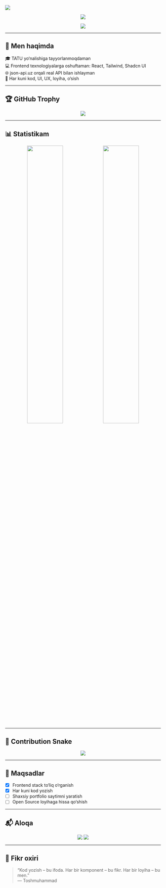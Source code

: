 <!-- 🔥 Dynamic banner with gradient & wave -->
<img src="https://capsule-render.vercel.app/api?type=waving&color=0:ff0080,100:7928ca&height=200&section=header&text=Toshmuhammad%20Rafiqov&fontColor=ffffff&fontSize=40&desc=Frontend%20Developer%20|%20React%20%26%20Tailwind%20Expert&descAlignY=60&animation=fadeIn" />

<!-- ✍️ Typing effect -->
<p align="center">
  <img src="https://readme-typing-svg.demolab.com?font=Fira+Code&size=22&pause=1000&center=true&vCenter=true&multiline=true&width=600&height=80&lines=Salom%2C+men+Toshmuhammad!;Frontend+Developer+%7C+React+%7C+TypeScript;Chiroyli+kod+yozish+mening+san’atim!;Profilimga+xush+kelibsiz!" />
</p>

<!-- 🧠 Animated Tech Icons -->
<p align="center">
  <img src="https://skillicons.dev/icons?i=html,css,js,ts,react,tailwind,vite,shadcn,git,github,vscode&perline=7" />
</p>

---

## 🚀 Men haqimda

🎓 TATU yo‘nalishiga tayyorlanmoqdaman  
💻 Frontend texnologiyalarga oshuftaman: React, Tailwind, Shadcn UI  
🌐 json-api.uz orqali real API bilan ishlayman  
🧠 Har kuni kod, UI, UX, loyiha, o‘sish

---

## 🏆 GitHub Trophy

<p align="center">
  <img src="https://github-profile-trophy.vercel.app/?username=toshmuhammad&theme=algolia&no-frame=true&margin-w=10&margin-h=10" />
</p>

---

## 📊 Statistikam

<p align="center">
  <img src="https://github-readme-stats.vercel.app/api?username=toshmuhammad&show_icons=true&theme=tokyonight&border_radius=10" width="48%"/>
  <img src="https://github-readme-stats.vercel.app/api/top-langs/?username=toshmuhammad&layout=compact&theme=tokyonight&border_radius=10" width="48%"/>
</p>

---

## 🐍 Contribution Snake

<p align="center">
  <img src="https://github.com/toshmuhammad/toshmuhammad/blob/output/github-contribution-grid-snake.svg" />
</p>

---

## 🎯 Maqsadlar

- [x] Frontend stack to‘liq o‘rganish
- [x] Har kuni kod yozish
- [ ] Shaxsiy portfolio saytimni yaratish
- [ ] Open Source loyihaga hissa qo‘shish

---

## 📬 Aloqa

<p align="center">
  <a href="https://t.me/toshmuhammad_rafiqov"><img src="https://img.shields.io/badge/Telegram-blue?style=for-the-badge&logo=telegram&logoColor=white" /></a>
  <a href="mailto:youremail@gmail.com"><img src="https://img.shields.io/badge/Gmail-red?style=for-the-badge&logo=gmail&logoColor=white" /></a>
</p>

---

## 💬 Fikr oxiri

> “Kod yozish – bu ifoda. Har bir komponent – bu fikr. Har bir loyiha – bu men.”  
> — Toshmuhammad

